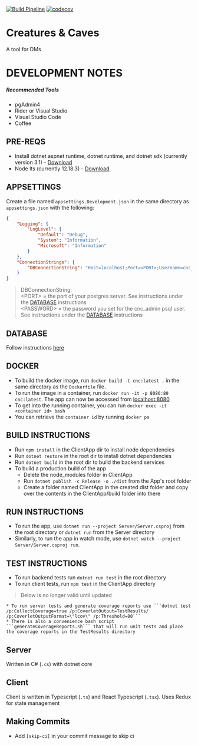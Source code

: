 [![Build Pipeline](https://github.com/catnapz/CreaturesNCaves/workflows/Build%20Pipeline/badge.svg)](https://github.com/catnapz/CreaturesNCaves/actions?query=workflow%3A%22Build+Pipeline%22)
[![codecov](https://codecov.io/gh/catnapz/CreaturesNCaves/branch/master/graph/badge.svg)](https://codecov.io/gh/catnapz/CreaturesNCaves)

# Creatures & Caves
A tool for DMs

# DEVELOPMENT NOTES

##### Recommended Tools
* pgAdmin4
* Rider or Visual Studio
* Visual Studio Code
* Coffee

## PRE-REQS
* Install dotnet aspnet runtime, dotnet runtime, and dotnet sdk (currently version 3.1) - [Download](https://dotnet.microsoft.com/download)
* Node lts (currently 12.18.3) - [Download](https://nodejs.org/en/download/)

## APPSETTINGS
Create a file named `appsettings.Development.json` in the same directory as `appsettings.json` with the following:
```json
{
    "Logging": {
        "LogLevel": {
            "Default": "Debug",
            "System": "Information",
            "Microsoft": "Information"
        }
    },
    "ConnectionStrings": {
        "DBConnectionString": "Host=localhost;Port=<PORT>;Username=cnc_admin;Password=<PASSWORD>;Database=cnc;"
    }
}
```
> DBConnectionString: \
> \<PORT\> = the port of your postgres server. See instructions under the [DATABASE](#DATABASE) instructions \
> \<PASSWORD\> = the password you set for the cnc_admin psql user. See instructions under the [DATABASE](#DATABASE) instructions

## DATABASE
Follow instructions [here](/EntityFramework/Database/README.md)

## DOCKER
* To build the docker image, run ```docker build -t cnc:latest .``` in the same directory as the `Dockerfile` file.
* To run the image in a container, run ```docker run -it -p 8080:80 cnc:latest```. The app can now be accessed from [localhost:8080](http://localhost:8080)
* To get into the running container, you can run ```docker exec -it <container id> bash```
* You can retrieve the `container id` by running ```docker ps```

## BUILD INSTRUCTIONS
* Run ```npm install``` in the ClientApp dir to install node dependencies
* Run ```dotnet restore``` in the root dir to install dotnet dependencies
* Run ```dotnet build``` in the root dir to build the backend services
* To build a production build of the app
    * Delete the node_modules folder in ClientApp
    * Run ```dotnet publish -c Release -o ./dist``` from the App's root folder
    * Create a folder named ClientApp in the created dist folder and copy over the contents in the ClientApp/build folder into there

## RUN INSTRUCTIONS
* To run the app, use ```dotnet run --project Server/Server.csproj``` from the root directory or ```dotnet run``` from the Server directory
* Similarly, to run the app in watch mode, use ```dotnet watch --project Server/Server.csproj run```.

## TEST INSTRUCTIONS
* To run backend tests run ```dotnet run test``` in the root directory
* To run client tests, run ```npm test``` in the ClientApp directory

> Below is no longer valid until updated
```
* To run server tests and generate coverage reports use ```dotnet test /p:CollectCoverage=true /p:CoverletOutput=TestResults/ /p:CoverletOutputFormat=\"lcov\" /p:Threshold=80```
* There is also a convenience bash script ```generateCoverageReports.sh``` that will run unit tests and place the coverage reports in the TestResults directory
```
## Server
Written in C# (`.cs`) with dotnet core

## Client
Client is written in Typescript (`.ts`) and React Typescript (`.tsx`). Uses Redux for state management

## Making Commits
* Add `[skip-ci]` in your commit message to skip ci
